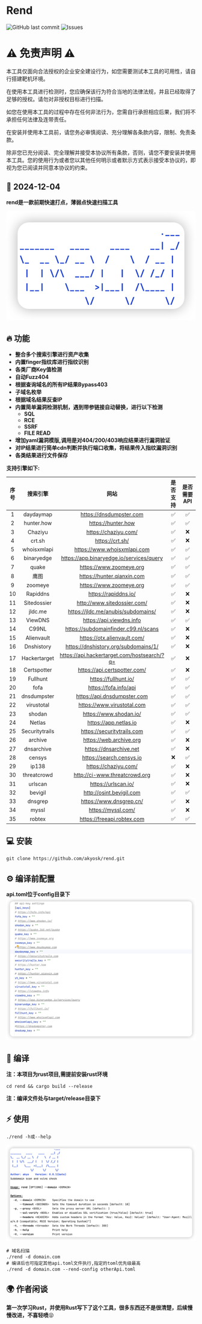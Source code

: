 # Rend

![GitHub last commit](https://img.shields.io/github/last-commit/akyosk/rend)
![Issues](https://img.shields.io/github/issues/akyosk/rend)

# ⚠️ 免责声明 ⚠️
本工具仅面向合法授权的企业安全建设行为，如您需要测试本工具的可用性，请自行搭建靶机环境。

在使用本工具进行检测时，您应确保该行为符合当地的法律法规，并且已经取得了足够的授权。请勿对非授权目标进行扫描。

如您在使用本工具的过程中存在任何非法行为，您需自行承担相应后果，我们将不承担任何法律及连带责任。

在安装并使用本工具前，请您务必审慎阅读、充分理解各条款内容，限制、免责条款。 

除非您已充分阅读、完全理解并接受本协议所有条款，否则，请您不要安装并使用本工具。您的使用行为或者您以其他任何明示或者默示方式表示接受本协议的，即视为您已阅读并同意本协议的约束。


## 📅 2024-12-04

**rend是一款前期快速打点，薄弱点快速扫描工具**

![image-20241204135558006](img/image-20241204135558006.png)

## 🔥 功能

- **整合多个搜索引擎进行资产收集**
- **内置finger指纹库进行指纹识别**
- **各类厂商Key值检测**
- **自动Fuzz404**
- **根据查询域名的所有IP结果Bypass403**
- **子域名枚举**
- **根据域名结果反查IP**
- **内置简单漏洞检测机制，遇到带参链接自动替换，进行以下检测**
  - **SQL**
  - **RCE**
  - **SSRF**
  - **FILE READ**
- **增加yaml漏洞模版,调用是对404/200/403响应结果进行漏洞验证**
- **对IP结果进行简单cdn判断并执行端口收集，将结果传入指纹漏洞识别**
- **各类结果进行文件保存**

**支持引擎如下:**

| 序号 |                          搜索引擎                          |                                                                                                               网站                                                                                                                | 是否支持 |       是否需要API       |
|:--:|:------------------------------------------------------:|:-------------------------------------------------------------------------------------------------------------------------------------------------------------------------------------------------------------------------------:|:----:|:-------------------:|
| 1  |                       daydaymap                        |                                                                                                     https://dnsdumpster.com                                                                                                     |  ✅   |          ✅          |
| 2  |                       hunter.how                       |                                                                                                       https://hunter.how                                                                                                        |  ✅   |          ✅          |
| 3  |                        Chaziyu                         |                                                                                                      https://chaziyu.com/                                                                                                       |  ✅   |          ❌          |
| 4  |                         crt.sh                         |                                                                                                         https://crt.sh/                                                                                                         |  ✅   |          ❌          |
| 5  |                      whoisxmlapi                       |                                                                                                   https://www.whoisxmlapi.com                                                                                                   |  ✅   |          ✅          |
| 6  |                       binaryedge                       |                                                                                            https://app.binaryedge.io/services/query                                                                                             |  ✅   |          ✅          |
| 7  |                         quake                          |                                                                                                     https://www.zoomeye.org                                                                                                     |  ✅   |          ✅          |
| 8  |                           鹰图                           |                                                                                                   https://hunter.qianxin.com                                                                                                    |  ✅   |          ✅          |
| 9  |                        zoomeye                         |                                                                                                     https://www.zoomeye.org                                                                                                     |  ✅   |          ✅          |
| 10 |                        Rapiddns                        |                                                                                                      https://rapiddns.io/                                                                                                       |  ✅   |          ❌          |
| 11 |                      Sitedossier                       |                                                                                                   http://www.sitedossier.com/                                                                                                   |  ✅   |          ❌          |
| 12 |                        jldc.me                         |                                                                                               https://jldc.me/anubis/subdomains/                                                                                                |  ✅   |          ❌          |
| 13 |                        ViewDNS                         |                                                                                                    https://api.viewdns.info                                                                                                     |  ✅   |          ✅          |
| 14 |                         C99NL                          |                                                                                              https://subdomainfinder.c99.nl/scans                                                                                               |  ✅   |          ❌          |
| 15 |                       Alienvault                       |                                                                                                   https://otx.alienvault.com/                                                                                                   |  ✅   |          ❌          |
| 16 |                       Dnshistory                       |                                                                                              https://dnshistory.org/subdomains/1/                                                                                               |  ✅   |          ❌          |
| 17 |                      Hackertarget                      |                                                                                           https://api.hackertarget.com/hostsearch/?q=                                                                                           |  ✅   |          ❌          |
| 18 |                      Certspotter                       |                                                                                                  https://api.certspotter.com/                                                                                                   |  ✅   |          ❌          |
| 19 |                        Fullhunt                        |                                                                                                      https://fullhunt.io/                                                                                                       |  ✅   |          ✅          |
| 20 |                          fofa                          |                                                                                                      https://fofa.info/api                                                                                                      |  ✅   |          ✅          |
| 21 |                      dnsdumpster                       |                                                                                                   https://api.dnsdumpster.com                                                                                                   |  ✅   |          ✅          |
| 22 |                       virustotal                       |                                                                                                   https://www.virustotal.com                                                                                                    |  ✅   |          ✅          |
| 23 |                         shodan                         |                                                                                                     https://www.shodan.io/                                                                                                      |  ✅   |          ✅          |
| 24 |                         Netlas                         |                                                                                                      https://app.netlas.io                                                                                                      |  ✅   |          ❌          |
| 25 |                     Securitytrails                     |                                                                                                   https://securitytrails.com                                                                                                    |  ✅   |          ✅          |
| 26 |                        archive                         |                                                                                                     https://web.archive.org                                                                                                     |    ✅   |          ❌          |
| 27 |                       dnsarchive                       |                                                                                                     https://dnsarchive.net                                                                                                      |   ✅   |          ❌          |
| 28 |                         censys                         |                                                                                                    https://search.censys.io                                                                                                     |  ❌   |          ✅          |
| 29 |                         ip138                          |                                                                                                      https://chaziyu.com/                                                                                                       |    ✅  |          ❌          |
| 30 |                      threatcrowd                       |                                                                                                  http://ci-www.threatcrowd.org                                                                                                  |    ✅   |          ❌          |
| 31 |                        urlscan                         |                                                                                                       https://urlscan.io/                                                                                                       |     ✅   |          ❌          |
| 32 |                        bevigil                         |                                                                                                    http://osint.bevigil.com                                                                                                     |      ✅   |          ✅          |
| 33 |                        dnsgrep                         |                                                                                                     https://www.dnsgrep.cn/                                                                                                     |      ✅    |          ❌          |
| 34 |                         myssl                          |                                                                                                       https://myssl.com/                                                                                                        |      ✅     |    ❌                |
| 35 |                    robtex                             |                       https://freeapi.robtex.com                                                                                                                                                                                |       ✅     |           ✅          |



## 💻 安装

~~~text
git clone https://github.com/akyosk/rend.git
~~~

## ⚙️ 编译前配置

**api.toml位于config目录下**
![image-20241204141247015.png](img/image-20241204141247015.png)

## 🎉 编译

**注：本项目为rust项目,需提前安装rust环境**
~~~text
cd rend && cargo build --release
~~~

**注：编译文件处与target/release目录下**

## ⚡️ 使用

~~~text
./rend -h或--help
~~~

![image-20241204140411914](img/image-20241204140411914.png)
~~~text
# 域名扫描
./rend -d domain.com
# 编译后也可指定其他api.toml文件执行,指定的toml优先级最高
./rend -d domain.com --rend-config otherApi.toml
~~~


## 🌍 作者闲谈

**第一次学习Rust，并使用Rust写下了这个工具，很多东西还不是很清楚，后续慢慢改进，不喜轻喷**😝

